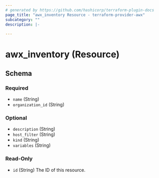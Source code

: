 ```yaml
---
# generated by https://github.com/hashicorp/terraform-plugin-docs
page_title: "awx_inventory Resource - terraform-provider-awx"
subcategory: ""
description: |-
  
---
```


# awx_inventory (Resource)





<!-- schema generated by tfplugindocs -->
## Schema

### Required

- `name` (String)
- `organization_id` (String)

### Optional

- `description` (String)
- `host_filter` (String)
- `kind` (String)
- `variables` (String)

### Read-Only

- `id` (String) The ID of this resource.
